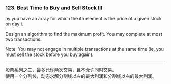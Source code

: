 ### 123. Best Time to Buy and Sell Stock III  

ay you have an array for which the ith element is the price of a given stock on day i.

Design an algorithm to find the maximum profit. You may complete at most two transactions.

Note:
You may not engage in multiple transactions at the same time (ie, you must sell the stock before you buy again).

* * *

股票系列之三，最多允许两次交易，且不允许同时交易。   
使用一个分割线，动态求解分割线以左的最大利润和分割线以右的最大利润。   

